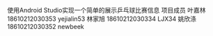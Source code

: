 使用Android Studio实现一个简单的展示乒乓球比赛信息
项目成员
叶嘉林18610212030353 yejialin53
林家旭 18610212030334 LJX34
姚欣涤 18610212030352 newbeek
